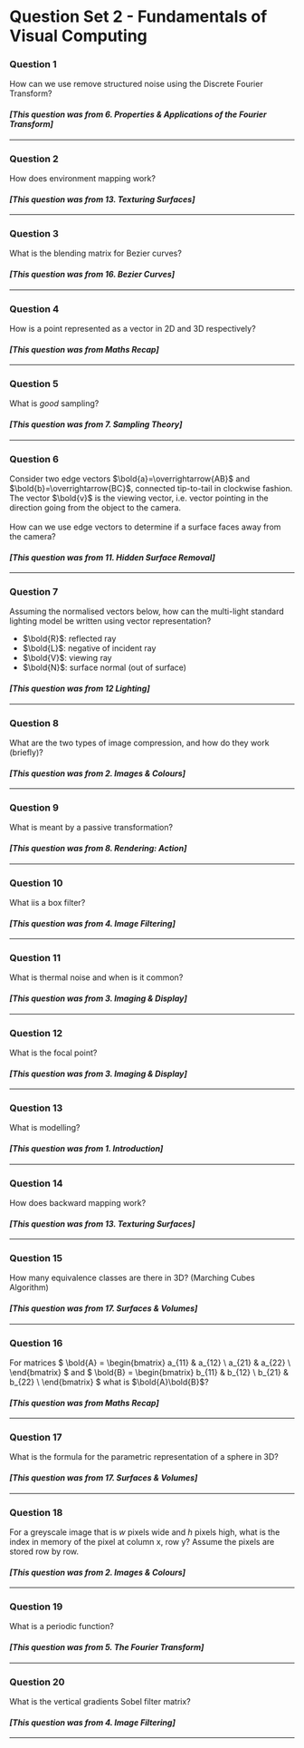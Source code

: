 # Question Set 2 - Fundamentals of Visual Computing
### Question 1
How can we use remove structured noise using the Discrete Fourier Transform?

#### *[This question was from 6. Properties & Applications of the Fourier Transform]*
<hr>

### Question 2
How does environment mapping work?

#### *[This question was from 13. Texturing Surfaces]*
<hr>

### Question 3
What is the blending matrix for Bezier curves?

#### *[This question was from 16. Bezier Curves]*
<hr>

### Question 4
How is a point represented as a vector in 2D and 3D respectively?

#### *[This question was from Maths Recap]*
<hr>

### Question 5
What is *good* sampling?

#### *[This question was from 7. Sampling Theory]*
<hr>

### Question 6
Consider two edge vectors $\bold{a}=\overrightarrow{AB}$ and $\bold{b}=\overrightarrow{BC}$, connected tip-to-tail in clockwise fashion. The vector $\bold{v}$ is the viewing vector, i.e. vector pointing in the direction going from the object to the camera.<br><br>
How can we use edge vectors to determine if a surface faces away from the camera?

#### *[This question was from 11. Hidden Surface Removal]*
<hr>

### Question 7
Assuming the normalised vectors below, how can the multi-light standard lighting model be written using vector representation?
- $\bold{R}$: reflected ray
- $\bold{L}$: negative of incident ray
- $\bold{V}$: viewing ray
- $\bold{N}$: surface normal (out of surface)

#### *[This question was from 12 Lighting]*
<hr>

### Question 8
What are the two types of image compression, and how do they work (briefly)?

#### *[This question was from 2. Images & Colours]*
<hr>

### Question 9
What is meant by a passive transformation?

#### *[This question was from 8. Rendering: Action]*
<hr>

### Question 10
What iis a box filter?

#### *[This question was from 4. Image Filtering]*
<hr>

### Question 11
What is thermal noise and when is it common?

#### *[This question was from 3. Imaging & Display]*
<hr>

### Question 12
What is the focal point?

#### *[This question was from 3. Imaging & Display]*
<hr>

### Question 13
What is modelling?

#### *[This question was from 1. Introduction]*
<hr>

### Question 14
How does backward mapping work?

#### *[This question was from 13. Texturing Surfaces]*
<hr>

### Question 15
How many equivalence classes are there in 3D? (Marching Cubes Algorithm)

#### *[This question was from 17. Surfaces & Volumes]*
<hr>

### Question 16
For matrices 
$
\bold{A} = 
\begin{bmatrix}
a_{11} & a_{12} \\
a_{21} & a_{22} \\
\end{bmatrix}
$ and 
$
\bold{B} = 
\begin{bmatrix}
b_{11} & b_{12} \\
b_{21} & b_{22} \\
\end{bmatrix}
$ what is $\bold{A}\bold{B}$?

#### *[This question was from Maths Recap]*
<hr>

### Question 17
What is the formula for the parametric representation of a sphere in 3D?

#### *[This question was from 17. Surfaces & Volumes]*
<hr>

### Question 18
For a greyscale image that is $w$ pixels wide and $h$ pixels high, what is the index in memory of the pixel at column x, row y? Assume the pixels are stored row by row.

#### *[This question was from 2. Images & Colours]*
<hr>

### Question 19
What is a periodic function?

#### *[This question was from 5. The Fourier Transform]*
<hr>

### Question 20
What is the vertical gradients Sobel filter matrix?

#### *[This question was from 4. Image Filtering]*
<hr>

